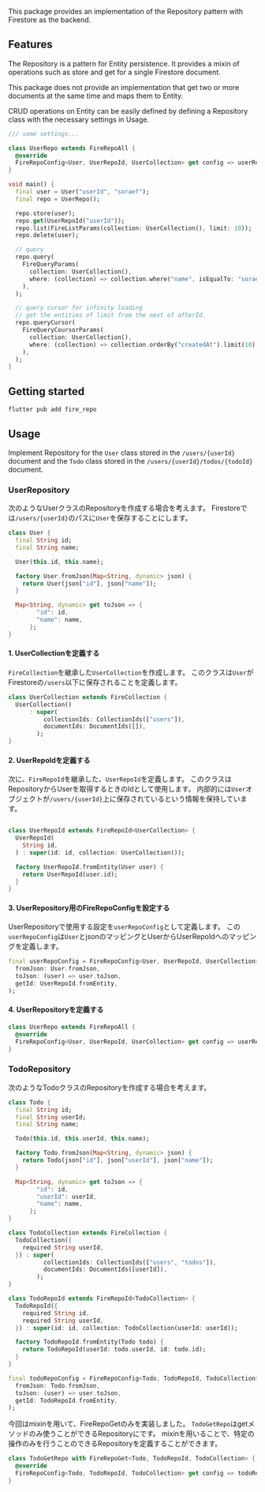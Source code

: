 This package provides an implementation of the Repository pattern with Firestore as the backend.

## Features

The Repository is a pattern for Entity persistence.
It provides a mixin of operations such as store and get for a single Firestore document.

This package does not provide an implementation that get two or more documents at the same time and maps them to Entity.

CRUD operations on Entity can be easily defined by defining a Repository class with the necessary settings in Usage.

```dart
/// some settings...

class UserRepo extends FireRepoAll {
  @override
  FireRepoConfig<User, UserRepoId, UserCollection> get config => userRepoConfig;
}

void main() {
  final user = User("userId", "soraef");
  final repo = UserRepo();

  repo.store(user);
  repo.get(UserRepoId("userId"));
  repo.list(FireListParams(collection: UserCollection(), limit: 10));
  repo.delete(user);

  // query
  repo.query(
    FireQueryParams(
      collection: UserCollection(),
      where: (collection) => collection.where("name", isEqualTo: "soraef"),
    ),
  );

  // query cursor for infinity loading
  // get the entities of limit from the next of afterId.
  repo.queryCursor(
    FireQueryCoursorParams(
      collection: UserCollection(),
      where: (collection) => collection.orderBy("createdAt").limit(10),
    ),
  );
}
```

## Getting started

```
flutter pub add fire_repo
```

## Usage
Implement Repository for the `User` class stored in the `/users/{userId}` document and the `Todo` class stored in the `/users/{userId}/todos/{todoId}` document.

### UserRepository
次のようなUserクラスのRepositoryを作成する場合を考えます。
Firestoreでは`/users/{userId}`のパスに`User`を保存することにします。
```dart
class User {
  final String id;
  final String name;

  User(this.id, this.name);

  factory User.fromJson(Map<String, dynamic> json) {
    return User(json["id"], json["name"]);
  }

  Map<String, dynamic> get toJson => {
        "id": id,
        "name": name,
      };
}
```
#### 1. UserCollectionを定義する　
`FireCollection`を継承した`UserCollection`を作成します。
このクラスは`User`がFirestoreの`/users`以下に保存されることを定義します。
```dart
class UserCollection extends FireCollection {
  UserCollection()
      : super(
          collectionIds: CollectionIds(["users"]),
          documentIds: DocumentIds([]),
        );
}
```

#### 2. UserRepoIdを定義する
次に、`FireRepoId`を継承した、`UserRepoId`を定義します。
このクラスはRepositoryからUserを取得するときのIdとして使用します。
内部的には`User`オブジェクトが`/users/{userId}`上に保存されているという情報を保持しています。

```dart

class UserRepoId extends FireRepoId<UserCollection> {
  UserRepoId(
    String id,
  ) : super(id: id, collection: UserCollection());

  factory UserRepoId.fromEntity(User user) {
    return UserRepoId(user.id);
  }
}
```

#### 3. UserRepository用のFireRepoConfigを設定する
UserRepositoryで使用する設定を`userRepoConfig`として定義します。
この`userRepoConfig`は`User`とjsonのマッピングとUserからUserRepoIdへのマッピングを定義します。

```dart
final userRepoConfig = FireRepoConfig<User, UserRepoId, UserCollection>(
  fromJson: User.fromJson,
  toJson: (user) => user.toJson,
  getId: UserRepoId.fromEntity,
);
```

#### 4. UserRepositoryを定義する
```dart
class UserRepo extends FireRepoAll {
  @override
  FireRepoConfig<User, UserRepoId, UserCollection> get config => userRepoConfig;
}
```

### TodoRepository
次のようなTodoクラスのRepositoryを作成する場合を考えます。

```dart
class Todo {
  final String id;
  final String userId;
  final String name;

  Todo(this.id, this.userId, this.name);

  factory Todo.fromJson(Map<String, dynamic> json) {
    return Todo(json["id"], json["userId"], json["name"]);
  }

  Map<String, dynamic> get toJson => {
        "id": id,
        "userId": userId,
        "name": name,
      };
}

class TodoCollection extends FireCollection {
  TodoCollection({
    required String userId,
  }) : super(
          collectionIds: CollectionIds(["users", "todos"]),
          documentIds: DocumentIds([userId]),
        );
}

class TodoRepoId extends FireRepoId<TodoCollection> {
  TodoRepoId({
    required String id,
    required String userId,
  }) : super(id: id, collection: TodoCollection(userId: userId));

  factory TodoRepoId.fromEntity(Todo todo) {
    return TodoRepoId(userId: todo.userId, id: todo.id);
  }
}

final todoRepoConfig = FireRepoConfig<Todo, TodoRepoId, TodoCollection>(
  fromJson: Todo.fromJson,
  toJson: (user) => user.toJson,
  getId: TodoRepoId.fromEntity,
);
```

今回はmixinを用いて、FireRepoGetのみを実装しました。
`TodoGetRepo`はgetメソッドのみ使うことができるRepositoryにです。
mixinを用いることで、特定の操作のみを行うことのできるRepositoryを定義することができます。

```dart
class TodoGetRepo with FireRepoGet<Todo, TodoRepoId, TodoCollection> {
  @override
  FireRepoConfig<Todo, TodoRepoId, TodoCollection> get config => todoRepoConfig;
}
```


